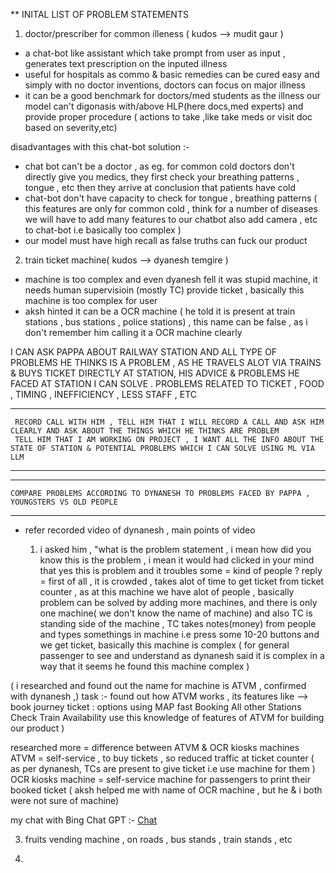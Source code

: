 ** INITAL LIST OF PROBLEM STATEMENTS
1. doctor/prescriber for common illeness ( kudos --> mudit gaur ) 
  - a chat-bot like assistant which take prompt from user as input , generates text prescription on the inputed illness 
  - useful for hospitals as commo & basic remedies can be cured easy and simply with no doctor inventions, doctors can focus on  major illness
  - it can be a good benchmark for doctors/med students as the illness our model can't digonasis with/above HLP(here docs,med experts) 
    and provide proper procedure ( actions to take ,like take meds or visit doc based on severity,etc)

 disadvantages with this chat-bot solution :-
 - chat bot can't be a doctor , as eg. for common cold doctors don't directly give you medics, they first check your breathing patterns , tongue , etc 
   then they arrive at conclusion that patients have cold 
 - chat-bot don't have capacity to check for tongue , breathing patterns ( this features are only for common cold , think for a number of diseases we will
   have to add many features to our chatbot also add camera , etc to chat-bot i.e basically too complex )
 - our model must have high recall as false truths can fuck our product 

2. train ticket machine( kudos --> dyanesh temgire )
  - machine is too complex and even dyanesh fell it was stupid machine, it needs human supervisioin (mostly TC) provide ticket ,
    basically this machine is too complex for user
  - aksh hinted it can be a OCR machine ( he told it is present at train stations , bus stations , police stations) , this name can be false , as i don't 
    remember him calling it a OCR machine clearly

I CAN ASK PAPPA ABOUT RAILWAY STATION AND ALL TYPE OF PROBLEMS HE THINKS IS A PROBLEM , AS HE TRAVELS ALOT VIA TRAINS & BUYS TICKET DIRECTLY AT STATION,
HIS ADVICE & PROBLEMS HE FACED AT STATION I CAN SOLVE .
PROBLEMS RELATED TO TICKET , FOOD , TIMING , INEFFICIENCY , LESS STAFF , ETC

****
     RECORD CALL WITH HIM , TELL HIM THAT I WILL RECORD A CALL AND ASK HIM CLEARLY AND ASK ABOUT THE THINGS WHICH HE THINKS ARE PROBLEM
     TELL HIM THAT I AM WORKING ON PROJECT , I WANT ALL THE INFO ABOUT THE STATE OF STATION & POTENTIAL PROBLEMS WHICH I CAN SOLVE USING ML VIA LLM 
****

****
    COMPARE PROBLEMS ACCORDING TO DYNANESH TO PROBLEMS FACED BY PAPPA , YOUNGSTERS VS OLD PEOPLE
****

  - refer recorded video of dynanesh , main points of video
  
     1. i asked him , "what is the problem statement , i mean how did you know this is the problem , i mean it would had clicked in your mind that yes this is 
        problem and it troubles some = kind of people ?
        reply = first of all , it is crowded , takes alot of time to get ticket from ticket counter , as at this machine we have alot of people , 
                basically problem can be solved by adding more machines, and there is only one machine( we don't know the name of machine) and also TC is 
                standing side of the machine , TC takes notes(money) from people and types somethings in machine i.e press some 10-20 buttons and we get ticket,
                basically this machine is complex ( for general passenger to see and understand as dynanesh said it is complex in a way that it seems he found 
                this machine complex )

( i researched and found out the name for machine is ATVM , confirmed with dynanesh ,)
 task :- found out how ATVM works , its features like --> 
                       book journey ticket : options 
                            using MAP
                            fast Booking
                            All other Stations
                            Check Train Availability
     use this knowledge of features of ATVM for building our product )

researched more = difference between ATVM & OCR kiosks machines
  ATVM = self-service , to buy tickets , so reduced traffic at ticket counter 
  ( as per dynanesh, TCs are present to give ticket i.e use machine for them )
  OCR kiosks machine = self-service machine for passengers to print their booked ticket
  ( aksh helped me with name of OCR machine ,  but he & i both were not sure of machine)

 my chat with Bing Chat GPT :- [Chat](https://github.com/Abhishekvidhate/LLM_problems/blob/main/chat-ATVM-OCRkiosks.docx) 
                                                         

3. fruits vending machine , on roads , bus stands , train stands , etc 

4.
